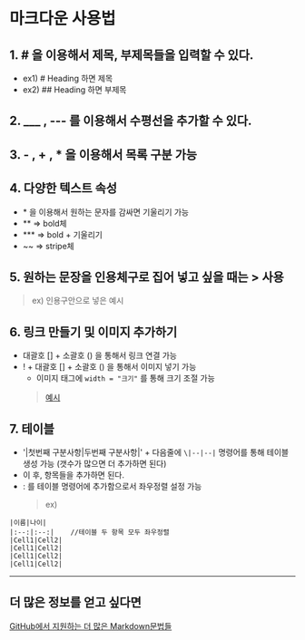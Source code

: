<!-- Heading-->

# 마크다운 사용법

## 1. \# 을 이용해서 제목, 부제목들을 입력할 수 있다.

- ex1) # Heading 하면 제목
- ex2) ## Heading 하면 부제목

## 2. \_\_\_ , \--- 를 이용해서 수평선을 추가할 수 있다.

## 3. \- , \+ , \* 을 이용해서 목록 구분 가능

## 4. 다양한 텍스트 속성

- \* 을 이용해서 원하는 문자를 감싸면 기울리기 가능
- \*\* => bold체
- \*\*\* => bold + 기울리기
- \~~ => stripe체

## 5. 원하는 문장을 인용체구로 집어 넣고 싶을 때는 \> 사용

> ex) 인용구안으로 넣은 예시

## 6. 링크 만들기 및 이미지 추가하기

- 대괄호 [] \+ 소괄호 () 을 통해서 링크 연결 가능
- ! + 대괄호 [] \+ 소괄호 () 을 통해서 이미지 넣기 가능
  - 이미지 태그에 `width = "크기"` 를 통해 크기 조절 가능
  > [예시](https://github.com/Prudent-PS/TIL/blob/master/Books/%EC%9C%A4%EC%84%B1%EC%9A%B0%EC%9D%98%20%EC%97%B4%ED%98%88%20C%20%ED%94%84%EB%A1%9C%EA%B7%B8%EB%9E%98%EB%B0%8D.md)

## 7. 테이블

- '\|첫번째 구분사항|두번째 구분사항|' + 다음줄에 `\|--|--|` 명령어를 통해 테이블 생성 가능 (갯수가 많으면 더 추가하면 된다)
- 이 후, 항목들을 추가하면 된다.
- \: 를 테이블 명령어에 추가함으로서 좌우정렬 설정 가능
  > ex)

```
|이름|나이|
|:--:|:--:|    //테이블 두 항목 모두 좌우정렬
|Cell1|Cell2|
|Cell1|Cell2|
|Cell1|Cell2|
|Cell1|Cell2|
```

---

## 더 많은 정보를 얻고 싶다면

[GitHub에서 지원하는 더 많은 Markdown문법들](https://github.github.com/gfm/)

